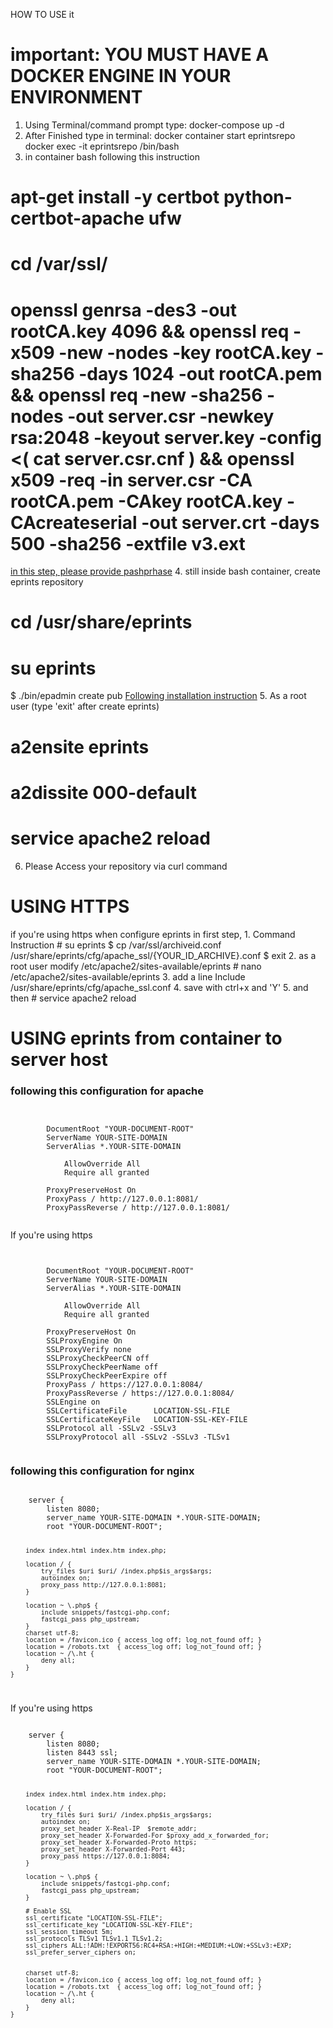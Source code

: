 HOW TO USE it
# important: YOU MUST HAVE A DOCKER ENGINE IN YOUR ENVIRONMENT

1. Using Terminal/command prompt type:
<span>docker-compose up -d</span>
2. After Finished type in terminal:
<span>docker container start eprintsrepo</span>
<span>docker exec -it eprintsrepo /bin/bash</span>
3. in container bash following this instruction
 # apt-get install -y certbot python-certbot-apache ufw
 # cd /var/ssl/
 # openssl genrsa -des3 -out rootCA.key 4096 && openssl req -x509 -new -nodes -key rootCA.key -sha256 -days 1024 -out rootCA.pem && openssl req -new -sha256 -nodes -out server.csr -newkey rsa:2048 -keyout server.key -config <( cat server.csr.cnf ) && openssl x509 -req -in server.csr -CA rootCA.pem -CAkey rootCA.key -CAcreateserial -out server.crt -days 500 -sha256 -extfile v3.ext
<u>in this step, please provide pashprhase</u>
4. still inside bash container, create eprints repository
 # cd /usr/share/eprints
 # su eprints
 $ ./bin/epadmin create pub
 <u>Following installation instruction</u>
5. As a root user (type 'exit' after create eprints)
 # a2ensite eprints
 # a2dissite 000-default
 # service apache2 reload
6. Please Access your repository via curl command



<h1>USING HTTPS</h1>
if you're using https when configure eprints in first step, 
1. Command Instruction
# su eprints
$ cp /var/ssl/archiveid.conf /usr/share/eprints/cfg/apache_ssl/{YOUR_ID_ARCHIVE}.conf
$ exit
2. as a root user modify /etc/apache2/sites-available/eprints
# nano /etc/apache2/sites-available/eprints
3. add a line
    Include /usr/share/eprints/cfg/apache_ssl.conf
4. save with ctrl+x and 'Y'
5. and then
# service apache2 reload


<h1>USING eprints from container to server host</h1>
<h3>following this configuration for apache</h3>
<code>
    <VirtualHost *:80> 
        DocumentRoot "YOUR-DOCUMENT-ROOT"
        ServerName YOUR-SITE-DOMAIN
        ServerAlias *.YOUR-SITE-DOMAIN
        <Directory "YOUR-DOCUMENT-ROOT">
            AllowOverride All
            Require all granted
        </Directory>
        ProxyPreserveHost On
        ProxyPass / http://127.0.0.1:8081/
        ProxyPassReverse / http://127.0.0.1:8081/
    </VirtualHost>
</code>
<p> If you're using https </p>
<code>
    <VirtualHost *:443>
        DocumentRoot "YOUR-DOCUMENT-ROOT"
        ServerName YOUR-SITE-DOMAIN
        ServerAlias *.YOUR-SITE-DOMAIN
        <Directory "YOUR-DOCUMENT-ROOT">
            AllowOverride All
            Require all granted
        </Directory>
        ProxyPreserveHost On
        SSLProxyEngine On
        SSLProxyVerify none
        SSLProxyCheckPeerCN off
        SSLProxyCheckPeerName off
        SSLProxyCheckPeerExpire off
        ProxyPass / https://127.0.0.1:8084/
        ProxyPassReverse / https://127.0.0.1:8084/
        SSLEngine on
        SSLCertificateFile      LOCATION-SSL-FILE
        SSLCertificateKeyFile   LOCATION-SSL-KEY-FILE
        SSLProtocol all -SSLv2 -SSLv3
        SSLProxyProtocol all -SSLv2 -SSLv3 -TLSv1 
    </VirtualHost>
</code>
<h3>following this configuration for nginx</h3>
<code>
    server {
        listen 8080;
        server_name YOUR-SITE-DOMAIN *.YOUR-SITE-DOMAIN;
        root "YOUR-DOCUMENT-ROOT";
        
        index index.html index.htm index.php;
    
        location / {
            try_files $uri $uri/ /index.php$is_args$args;
            autoindex on;
            proxy_pass http://127.0.0.1:8081;
        }
        
        location ~ \.php$ {
            include snippets/fastcgi-php.conf;
            fastcgi_pass php_upstream;		
        }
        charset utf-8;
        location = /favicon.ico { access_log off; log_not_found off; }
        location = /robots.txt  { access_log off; log_not_found off; }
        location ~ /\.ht {
            deny all;
        }
    }
</code>
<p> If you're using https </p>
<code>
    server {
        listen 8080;
        listen 8443 ssl;
        server_name YOUR-SITE-DOMAIN *.YOUR-SITE-DOMAIN;
        root "YOUR-DOCUMENT-ROOT";
        
        index index.html index.htm index.php;
    
        location / {
            try_files $uri $uri/ /index.php$is_args$args;
            autoindex on;
            proxy_set_header X-Real-IP  $remote_addr;
            proxy_set_header X-Forwarded-For $proxy_add_x_forwarded_for;
            proxy_set_header X-Forwarded-Proto https;
            proxy_set_header X-Forwarded-Port 443;
            proxy_pass https://127.0.0.1:8084;
        }
        
        location ~ \.php$ {
            include snippets/fastcgi-php.conf;
            fastcgi_pass php_upstream;
        }

        # Enable SSL
        ssl_certificate "LOCATION-SSL-FILE";
        ssl_certificate_key "LOCATION-SSL-KEY-FILE";
        ssl_session_timeout 5m;
        ssl_protocols TLSv1 TLSv1.1 TLSv1.2;
        ssl_ciphers ALL:!ADH:!EXPORT56:RC4+RSA:+HIGH:+MEDIUM:+LOW:+SSLv3:+EXP;
        ssl_prefer_server_ciphers on;
        
        
        charset utf-8; 
        location = /favicon.ico { access_log off; log_not_found off; }
        location = /robots.txt  { access_log off; log_not_found off; }
        location ~ /\.ht {
            deny all;
        }
    }
</code>